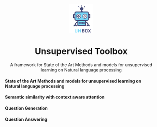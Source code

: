 <p align="center">
  <img width="80" src="./Extra/unbox.png">
</p>
<h1 align="center">Unsupervised Toolbox</h1>



<p align="center">A framework for State of the Art Methods and models for unsupervised learning on Natural language processing</p>


#### State of the Art Methods and models for unsupervised learning on Natural language processing
#### Semantic similarity with context aware attention
#### Question Generation
#### Question Answering

